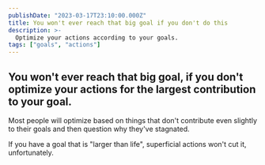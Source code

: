 ```yaml
---
publishDate: "2023-03-17T23:10:00.000Z"
title: You won't ever reach that big goal if you don't do this
description: >-
  Optimize your actions according to your goals.
tags: ["goals", "actions"]
---
```


## You won't ever reach that big goal, if you don't optimize your actions for the largest contribution to your goal.

Most people will optimize based on things that don't contribute even slightly to their goals and then question why they've stagnated.

If you have a goal that is "larger than life", superficial actions won't cut it, unfortunately.

